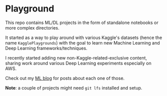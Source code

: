 # Playground
This repo contains ML/DL projects in the form of standalone notebooks or more complex directories.

It started as a way to play around with various Kaggle's datasets (hence the name `KagglePlaygrounds`) with the goal to learn new Machine Learning and Deep Learning frameworks/techniques.

I recently started adding new non-Kaggle-related-exclusive content, sharing work around various Deep Learning experiments especially on AWS.

Check out my [ML blog](https://francescopochetti.com/) for posts about each one of those.

**Note**: a couple of projects might need `git lfs` installed and setup. 